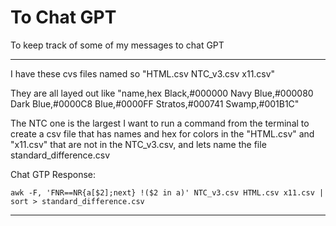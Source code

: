 # To Chat GPT

To keep track of some of my messages to chat GPT


---

I have these cvs files named so
"HTML.csv
NTC_v3.csv
x11.csv"

They are all layed out like
"name,hex
Black,#000000
Navy Blue,#000080
Dark Blue,#0000C8
Blue,#0000FF
Stratos,#000741
Swamp,#001B1C"

The NTC one is the largest I want to run a command from the terminal to create a csv file that has names and hex for colors in the "HTML.csv" and  "x11.csv" that are not in the NTC_v3.csv, and lets name the file standard_difference.csv

Chat GTP Response:
```shell
awk -F, 'FNR==NR{a[$2];next} !($2 in a)' NTC_v3.csv HTML.csv x11.csv | sort > standard_difference.csv
```

---
